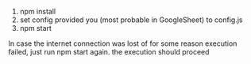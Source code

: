 1. npm install
2. set config provided you (most probable in GoogleSheet) to config.js
3. npm start

In case the internet connection was lost of for some reason execution failed, just run npm start again. the execution should proceed

